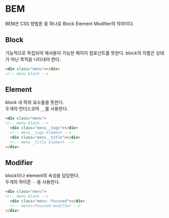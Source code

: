 # BEM

BEM은 CSS 방법론 중 하나로 Block Element Modifier의 약자이다.

## Block
기능적으로 독립되어 재사용이 가능한 페이지 컴포넌트를 뜻한다.
block의 이름은 상태가 아닌 목적을 나타내야 한다.  
```html
<div class="menu"></div>
<!-- menu block -->
```

## Element
block 내 하위 요소들을 뜻한다.  
두개의 언더스코어 `__`를 사용한다.  
```html
<div class="menu">
<!-- menu block -->
  <div class="menu__logo"></div>
  <!-- menu__logo element -->
  <div class="menu__title"></div>
  <!-- menu__title element -->
</div>
```
## Modifier
block이나 element의 속성을 담당한다.  
두개의 하이픈 `--`을 사용한다.
```html
<div class="menu">
<!-- menu block -->
  <div class="menu--focused"></div>
  <!-- menu--focused modifier -->
</div>
```